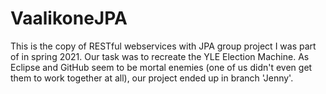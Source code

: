 # VaalikoneJPA

This is the copy of RESTful webservices with JPA group project I was part of in spring 2021. Our task was to recreate the YLE Election Machine.  As Eclipse and GitHub seem to be mortal enemies (one of us didn't even get them to work together at all), our project ended up in branch 'Jenny'.
